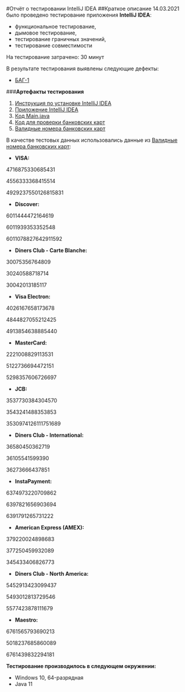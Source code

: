 #Отчёт о тестировании IntelliJ IDEA 
##Краткое описание
14.03.2021 было проведено тестирование приложения **IntelliJ IDEA**:
* функциональное тестирование, 
* дымовое тестирование, 
* тестирование граничных значений, 
* тестирование совместимости

На тестирование затрачено: 30 минут

В результате тестирования выявлены следующие дефекты:

* [БАГ-1](https://github.com/Zubareva-Anna/Untitled/issues/1)



###**Артефакты тестирования**

1. [Инструкция по установке IntelliJ IDEA](https://github.com/netology-code/javaqa-homeworks/blob/master/intro/idea.md)
2. [Приложение IntelliJ IDEA](https://www.jetbrains.com/toolbox-app/)
3. [Код Main.java](https://github.com/netology-code/javaqa-code/blob/master/1.1_intro/hello-programming/src/Main.java)
4. [Код для проверки банковских карт](https://github.com/netology-code/javaqa-homeworks/tree/master/intro)
5. [Валидные номера банковских карт](https://www.freeformatter.com/credit-card-number-generator-validator.html)

В качестве тестовых данных использовались данные из [Валидные номера банковских карт](https://www.freeformatter.com/credit-card-number-generator-validator.html):
* **VISA:** 

4716875330685431

4556333368415514

4929237550126815831

* **Discover:**

6011444472164619

6011939353352548

6011078827642911592

* **Diners Club - Carte Blanche:**

30075356764809

30240588718714

30042013185117

* **Visa Electron:**

4026167658173678

4844827055212425

4913854638885440

* **MasterCard:**

2221008829113531

5122736694472151

5298357606726697

* **JCB:**

3537730384304570

3543241488353853

3530974126111751689

* **Diners Club - International:**

36580450362719

36105541599390

36273666437851

* **InstaPayment:**

6374973220709862

6397821656903694

6391791265731222

* **American Express (AMEX):**

379220024898683

377250459932089

345433406826773

* **Diners Club - North America:**

5452913423099437

5493012813729546

5577423878111679

* **Maestro:**

6761565793690213

5018237685860089

6761439832294181

**Тестирование производилось в следующем окружении:**

* Windows 10, 64-разрядная
* Java 11 

